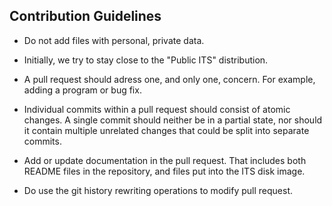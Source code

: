 ## Contribution Guidelines

- Do not add files with personal, private data.

- Initially, we try to stay close to the "Public ITS" distribution.

- A pull request should adress one, and only one, concern.  For
  example, adding a program or bug fix.

- Individual commits within a pull request should consist of atomic
  changes.  A single commit should neither be in a partial state, nor
  should it contain multiple unrelated changes that could be split
  into separate commits.

- Add or update documentation in the pull request.  That includes both
  README files in the repository, and files put into the ITS disk
  image.

- Do use the git history rewriting operations to modify pull request.
